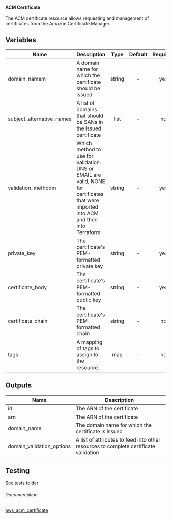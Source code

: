 ####  ACM Certificate

The ACM certificate resource allows requesting and management of certificates from the Amazon Certificate Manager.


## Variables

| Name | Description | Type | Default | Required |
|------|-------------|:----:|:-----:|:-----:|
|domain_namem| A domain name for which the certificate should be issued | string | - | yes |
|subject_alternative_names| A list of domains that should be SANs in the issued certificate | list | - | no |
|validation_methodm| Which method to use for validation. DNS or EMAIL are valid, NONE for certificates that were imported into ACM and then into Terraform | string | - | yes |
|private_key | The certificate's PEM-formatted private key | string | - | yes |
|certificate_body | The certificate's PEM-formatted public key | string | - | yes |
|certificate_chain | The certificate's PEM-formatted chain | string | - | no |
|tags | A mapping of tags to assign to the resource. | map | - | no |


## Outputs

| Name | Description |
|------|-------------|
|id | The ARN of the certificate |
|arn | The ARN of the certificate |
|domain_name | The domain name for which the certificate is issued |
|domain_validation_options | A list of attributes to feed into other resources to complete certificate validation |


## Testing
See tests folder

###### Documentation
[aws_acm_certificate](https://www.terraform.io/docs/providers/aws/r/acm_certificate.html)
